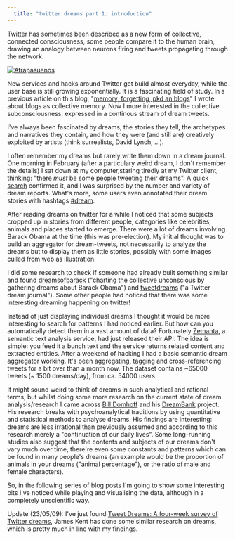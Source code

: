 ```yaml
---
  title: "twitter dreams part 1: introduction"
---
```


Twitter has sometimes been described as a new form of collective, connected consciousness, some people compare 
it to the human brain, drawing an analogy between neurons firing and tweets propagating through the network.

<a href="http://en.wikipedia.org/wiki/File:Atrapasuenos.jpg">
  <img src="http://upload.wikimedia.org/wikipedia/commons/thumb/d/d4/Atrapasuenos.jpg/250px-Atrapasuenos.jpg" alt="Atrapasuenos" class="left-img"/>
</a>

New services and hacks around Twitter get build almost everyday, while the user base is still growing exponentially.
It is a fascinating field of study. In a previous article on this blog, "[memory, forgetting, pkd an blogs](/2009/03/phil-k-dick.html)"
I wrote about blogs as collective memory. Now I more interested in the collective subconsciousness, expressed in a
continous stream of dream tweets.

I've always been fascinated by dreams, the stories they tell, the archetypes and narratives they contain, and how they
were (and still are) creatively exploited by artists (think surrealists, David Lynch, ...).

I often remember my dreams but rarely write them down in a dream journal. One morning in February
(after a particulary weird dream, I don't remember the details) I sat down at my computer,staring tiredly at my
Twitter client, thinking: "there *must* be some people tweeting their dreams". A quick 
[search](http://search.twitter.com/search?q=had+dream) confirmed it, and I was surprised by the number
and variety of dream reports. What's more, some users even annotated their dream stories with
hashtags [#dream](http://hashtags.org/tag/dream).

After reading dreams on twitter for a while I noticed that some subjects cropped up in stories from different
people, categories like celebrities, animals and places started to emerge. There were a lot of dreams involving Barack
Obama at the time (this was pre-election). My initial thought was to build an aggregator for dream-tweets, not necessarily
to analyze the dreams but to display them as little stories, possibly with some images culled from web as illustration.

I did some research to check if someone had already built something similar and found [dreamsofbarack](http://dreamsofbarack.com/)
("charting the collective unconscious by gathering dreams about Barack Obama") and
[tweetdreams](http://tweetdreams.org/) ("a Twitter dream journal"). Some other people had noticed that
 there was some interesting dreaming happening on twitter!

Instead of just displaying individual dreams I thought it would be more interesting to search for patterns I
had noticed earlier. But how can you automatically detect them in a vast amount of data? Fortunately
[Zemanta](http://www.zemanta.com/), a semantic text analysis service, had just released their API. 
The idea is simple: you feed it a bunch text and the service returns related content and extracted entities. 
After a weekend of hacking I had a basic semantic dream aggregator working. It's been aggregating, tagging 
and cross-referencing tweets for a bit over than a month now. The dataset contains ~65000 tweets 
(~ 1500 dreams/day), from ca. 54000 users.

It might sound weird to think of dreams in such analytical and rational terms, but whilst doing some
more research on the current state of dream analysis/research I came across 
[Bill Domhoff](http://en.wikipedia.org/wiki/G._William_Domhoff) and his [DreamBank](http://dreambank.net/)
project. His research breaks with psychoanalytical traditions by using quantitative and statistical methods
to analyse dreams. His findings are interesting: dreams are less irrational than previously assumed and according to
this research merely a "continuation of our daily lives". Some long-running studies also suggest that the contents
and subjects of our dreams don't vary much over time, there're even some constants and patterns which can be found
in many people's dreams (an example would be the proportion of animals in your dreams ("animal percentage"), or the
ratio of male and female characters).

So, in the following series of blog posts I'm going to show some interesting bits I've noticed while
playing and visualising the data, although in a completely unscientific way.

Update (23/05/09): I've just found [Tweet Dreams: A four-week survey of Twitter dreams](http://www.dosenation.com/listing.php?id=6114),
James Kent has done some similar research on dreams, which is pretty much in line with my findings.

